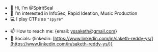 - 👋 Hi, I’m @SpiritSeal
- 👀 I’m interested in InfoSec, Rapid Ideation, Music Production
- 💻 I play CTFs as `"spyre"`
<!---
- 🌱 I’m currently learning ...
- 💞️ I’m looking to collaborate on ...

SpiritSeal/SpiritSeal is a ✨ special ✨ repository because its `README.md` (this file) appears on your GitHub profile.
You can click the Preview link to take a look at your changes.
--->
- 📫 How to reach me: {email: yssaketh@gmail.com}
- 📱 Socials: {linkedin: [https://www.linkedin.com/in/saketh-reddy-ys/](https://www.linkedin.com/in/saketh-reddy-ys/)}

